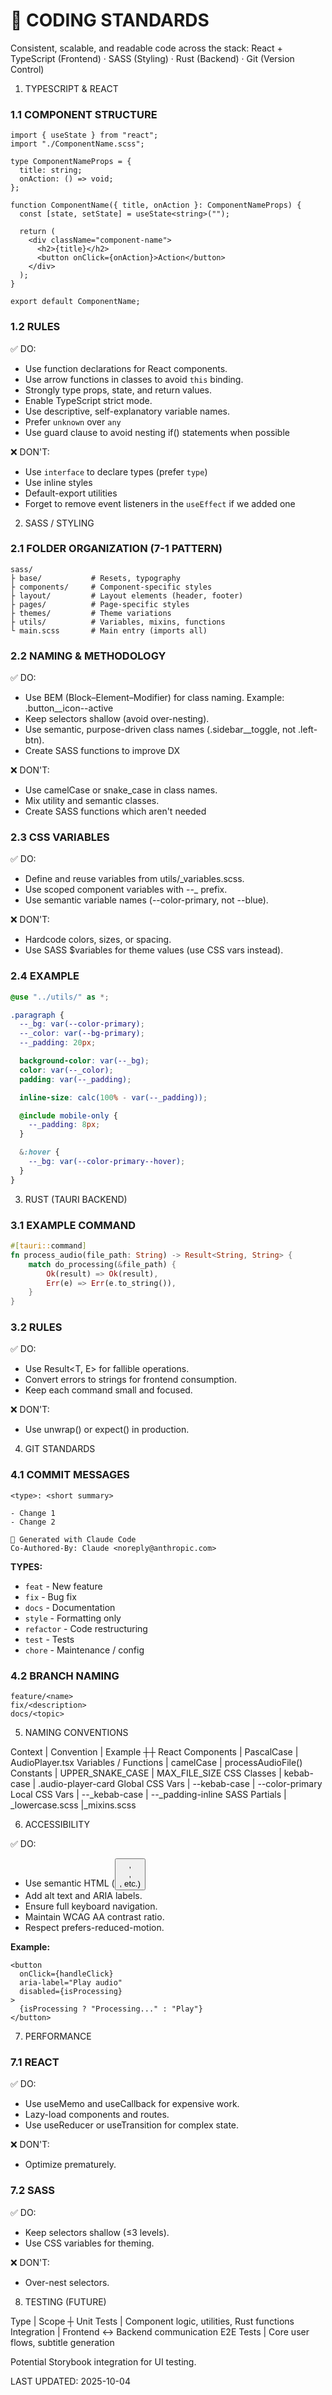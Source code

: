 
# 🧭 CODING STANDARDS

Consistent, scalable, and readable code across the stack:
React + TypeScript (Frontend) · SASS (Styling) · Rust (Backend) · Git (Version Control)

1. TYPESCRIPT & REACT

### 1.1 COMPONENT STRUCTURE

```tsx
import { useState } from "react";
import "./ComponentName.scss";

type ComponentNameProps = {
  title: string;
  onAction: () => void;
};

function ComponentName({ title, onAction }: ComponentNameProps) {
  const [state, setState] = useState<string>("");

  return (
    <div className="component-name">
      <h2>{title}</h2>
      <button onClick={onAction}>Action</button>
    </div>
  );
}

export default ComponentName;
```

### 1.2 RULES

✅ DO:

- Use function declarations for React components.
- Use arrow functions in classes to avoid `this` binding.
- Strongly type props, state, and return values.
- Enable TypeScript strict mode.
- Use descriptive, self-explanatory variable names.
- Prefer `unknown` over `any`
- Use guard clause to avoid nesting if() statements when possible

❌ DON'T:

- Use `interface` to declare types (prefer `type`)
- Use inline styles
- Default-export utilities
- Forget to remove event listeners in the `useEffect` if we added one

2. SASS / STYLING

### 2.1 FOLDER ORGANIZATION (7-1 PATTERN)

```
sass/
├ base/           # Resets, typography
├ components/     # Component-specific styles
├ layout/         # Layout elements (header, footer)
├ pages/          # Page-specific styles
├ themes/         # Theme variations
├ utils/          # Variables, mixins, functions
└ main.scss       # Main entry (imports all)
```

### 2.2 NAMING & METHODOLOGY

✅ DO:

- Use BEM (Block–Element–Modifier) for class naming.
  Example: .button__icon--active
- Keep selectors shallow (avoid over-nesting).
- Use semantic, purpose-driven class names (.sidebar__toggle, not .left-btn).
- Create SASS functions to improve DX

❌ DON'T:

- Use camelCase or snake_case in class names.
- Mix utility and semantic classes.
- Create SASS functions which aren't needed

### 2.3 CSS VARIABLES

✅ DO:

- Define and reuse variables from utils/_variables.scss.
- Use scoped component variables with --_ prefix.
- Use semantic variable names (--color-primary, not --blue).

❌ DON'T:

- Hardcode colors, sizes, or spacing.
- Use SASS $variables for theme values (use CSS vars instead).

### 2.4 EXAMPLE

```scss
@use "../utils/" as *;

.paragraph {
  --_bg: var(--color-primary);
  --_color: var(--bg-primary);
  --_padding: 20px;

  background-color: var(--_bg);
  color: var(--_color);
  padding: var(--_padding);

  inline-size: calc(100% - var(--_padding));

  @include mobile-only {
    --_padding: 8px;
  }

  &:hover {
    --_bg: var(--color-primary--hover);
  }
}
```

3. RUST (TAURI BACKEND)

### 3.1 EXAMPLE COMMAND

```rust
#[tauri::command]
fn process_audio(file_path: String) -> Result<String, String> {
    match do_processing(&file_path) {
        Ok(result) => Ok(result),
        Err(e) => Err(e.to_string()),
    }
}
```

### 3.2 RULES

✅ DO:

- Use Result<T, E> for fallible operations.
- Convert errors to strings for frontend consumption.
- Keep each command small and focused.

❌ DON'T:

- Use unwrap() or expect() in production.

4. GIT STANDARDS

### 4.1 COMMIT MESSAGES

```
<type>: <short summary>

- Change 1
- Change 2

🤖 Generated with Claude Code
Co-Authored-By: Claude <noreply@anthropic.com>
```

**TYPES:**

- `feat` - New feature
- `fix` - Bug fix
- `docs` - Documentation
- `style` - Formatting only
- `refactor` - Code restructuring
- `test` - Tests
- `chore` - Maintenance / config

### 4.2 BRANCH NAMING

```
feature/<name>
fix/<description>
docs/<topic>
```

5. NAMING CONVENTIONS

Context               | Convention       | Example
┼┼
React Components      | PascalCase       | AudioPlayer.tsx
Variables / Functions | camelCase        | processAudioFile()
Constants             | UPPER_SNAKE_CASE | MAX_FILE_SIZE
CSS Classes           | kebab-case       | .audio-player-card
Global CSS Vars       | --kebab-case     | --color-primary
Local CSS Vars        | --_kebab-case    | --_padding-inline
SASS Partials         | _lowercase.scss  |_mixins.scss

6. ACCESSIBILITY

✅ DO:

- Use semantic HTML (<button>, <main>, <nav>, etc.)
- Add alt text and ARIA labels.
- Ensure full keyboard navigation.
- Maintain WCAG AA contrast ratio.
- Respect prefers-reduced-motion.

**Example:**

```tsx
<button
  onClick={handleClick}
  aria-label="Play audio"
  disabled={isProcessing}
>
  {isProcessing ? "Processing..." : "Play"}
</button>
```

7. PERFORMANCE

### 7.1 REACT

✅ DO:

- Use useMemo and useCallback for expensive work.
- Lazy-load components and routes.
- Use useReducer or useTransition for complex state.

❌ DON'T:

- Optimize prematurely.

### 7.2 SASS

✅ DO:

- Keep selectors shallow (≤3 levels).
- Use CSS variables for theming.

❌ DON'T:

- Over-nest selectors.

8. TESTING (FUTURE)

Type            | Scope
┼
Unit Tests      | Component logic, utilities, Rust functions
Integration     | Frontend ↔ Backend communication
E2E Tests       | Core user flows, subtitle generation

Potential Storybook integration for UI testing.

LAST UPDATED: 2025-10-04
